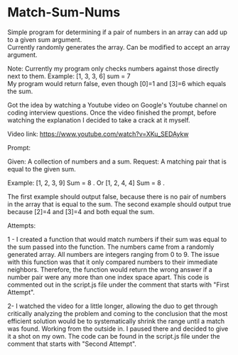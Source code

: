 # Match-Sum-Nums
Simple program for determining if a pair of numbers in an array can add up to a given sum argument.  
Currently randomly generates the array.  Can be modified to accept an array argument.

Note: Currently my program only checks numbers against those directly next to them.
      Example: [1, 3, 3, 6] sum = 7  
      My program would return false, even though [0]=1 and [3]=6 which equals the sum.

Got the idea by watching a Youtube video on Google's Youtube channel on coding interview questions.
Once the video finished the prompt, before watching the explanation I decided to take a crack at it myself.

Video link: https://www.youtube.com/watch?v=XKu_SEDAykw

Prompt:  

  Given: A collection of numbers and a sum.
  Request: A matching pair that is equal to the given sum.

  Example: [1, 2, 3, 9] Sum = 8 .  Or [1, 2, 4, 4] Sum = 8 .

The first example should output false, because there is no pair of numbers in the array that is equal to the sum.
The second example should output true because [2]=4 and [3]=4 and both equal the sum.

Attempts:

1 - I created a function that would match numbers if their sum was equal to the sum passed into the function.  The numbers came from a randomly generated array.  All numbers are integers ranging from 0 to 9. The issue with this function was that it only compared numbers to their immediate neighbors.  Therefore, the function would return the wrong answer if a number pair were any more than one index space apart.  This code is commented out in the script.js file under the comment that starts with "First Attempt".

2-  I watched the video for a little longer, allowing the duo to get through critically analyzing the problem and coming to the conclusion that the most efficient solution would be to systematically shrink the range until a match was found. Working from the outside in. I paused there and decided to give it a shot on my own.  The code can be found in the script.js file under the comment that starts with "Second Attempt".
